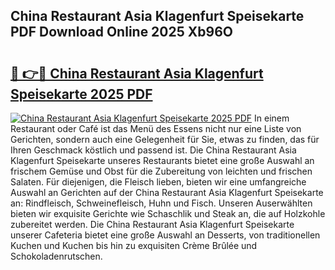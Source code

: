 ## China Restaurant Asia Klagenfurt Speisekarte PDF Download Online 2025 Xb96O

# <h2><a href="http://gc69ebp.nevu.top/?p=China+Restaurant+Asia+Klagenfurt+Speisekarte">🔗 👉🔴 China Restaurant Asia Klagenfurt Speisekarte 2025 PDF</a></h2>

[![China Restaurant Asia Klagenfurt Speisekarte 2025 PDF](https://i.imgur.com/dBaPXMq.png)](http://gc69ebp.nevu.top/?p=China+Restaurant+Asia+Klagenfurt+Speisekarte)
In einem Restaurant oder Café ist das Menü des Essens nicht nur eine Liste von Gerichten, sondern auch eine Gelegenheit für Sie, etwas zu finden, das für Ihren Geschmack köstlich und passend ist. Die China Restaurant Asia Klagenfurt Speisekarte unseres Restaurants bietet eine große Auswahl an frischem Gemüse und Obst für die Zubereitung von leichten und frischen Salaten. Für diejenigen, die Fleisch lieben, bieten wir eine umfangreiche Auswahl an Gerichten auf der China Restaurant Asia Klagenfurt Speisekarte an: Rindfleisch, Schweinefleisch, Huhn und Fisch. Unseren Auserwählten bieten wir exquisite Gerichte wie Schaschlik und Steak an, die auf Holzkohle zubereitet werden. Die China Restaurant Asia Klagenfurt Speisekarte unserer Cafeteria bietet eine große Auswahl an Desserts, von traditionellen Kuchen und Kuchen bis hin zu exquisiten Crème Brûlée und Schokoladenrutschen.
